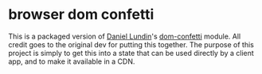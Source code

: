 # browser dom confetti

This is a packaged version of [Daniel Lundin](https://github.com/daniel-lundin)'s [dom-confetti](https://github.com/daniel-lundin/dom-confetti) module. All credit goes to the original dev for putting this together. The purpose of this project is simply to get this into a state that can be used directly by a client app, and to make it available in a CDN.

